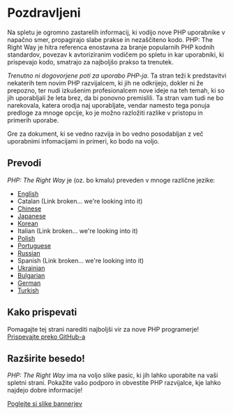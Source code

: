 # Pozdravljeni

Na spletu je ogromno zastarelih informacij, ki vodijo nove PHP uporabnike v napačno smer, 
propagirajo slabe prakse in nezaščiteno kodo. PHP: The Right Way je hitra referenca enostavna 
za branje popularnih PHP kodnih standardov, povezav k avtoriziranim vodičem po spletu in 
kar uporabniki, ki prispevajo kodo, smatrajo za najboljšo prakso ta trenutek.

_Trenutno ni dogovorjene poti za uporabo PHP-ja_. Ta stran teži k predstavitvi nekaterih tem 
novim PHP razvijalcem, ki jih ne odkrijejo, dokler ni že prepozno, ter nudi izkušenim 
profesionalcem nove ideje na teh temah, ki so jih uporabljali že leta brez, da bi ponovno 
premislili. Ta stran vam tudi ne bo narekovala, katera orodja naj uporabljate, 
vendar namesto tega ponuja predloge za mnoge opcije, ko je možno razložiti razlike v pristopu 
in primerih uporabe.

Gre za dokument, ki se vedno razvija in bo vedno posodabljan z več uporabnimi infomacijami 
in primeri, ko bodo na voljo.

## Prevodi

_PHP: The Right Way_ je (oz. bo kmalu) preveden v mnoge različne jezike:

* [English](http://www.phptherightway.com)
* Catalan (Link broken... we're looking into it)
* [Chinese](http://wulijun.github.com/php-the-right-way)
* [Japanese](http://ja.phptherightway.com)
* [Korean](http://wafe.github.io/php-the-right-way/)
* Italian (Link broken... we're looking into it)
* [Polish](http://pl.phptherightway.com/)
* [Portuguese](http://br.phptherightway.com/)
* [Russian](http://getjump.github.io/ru-php-the-right-way)
* Spanish (Link broken... we're looking into it)
* [Ukrainian](http://iflista.github.com/php-the-right-way/)
* [Bulgarian](http://bg.phptherightway.com/)
* [German](http://rwetzlmayr.github.io/php-the-right-way/)
* [Turkish](http://hkulekci.github.io/php-the-right-way/)

## Kako prispevati

Pomagajte tej strani narediti najboljši vir za nove PHP programerje! [Prispevajte preko GitHub-a][1]

## Razširite besedo!

_PHP: The Right Way_ ima na voljo slike pasic, ki jih lahko uporabite na vaši spletni strani. Pokažite vašo podporo in obvestite PHP razvijalce, 
kje lahko najdejo dobre informacije!

[Poglejte si slike bannerjev][2]

[1]: https://github.com/paradoxcode/php-the-right-way/tree/gh-pages
[2]: /banners.html
